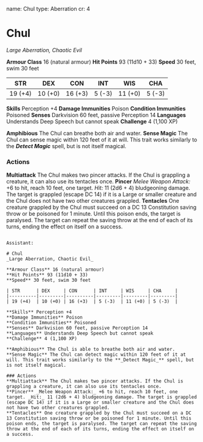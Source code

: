name: Chul
type: Aberration
cr: 4

# Chul
_Large Aberration, Chaotic Evil_

**Armour Class** 16 (natural armour)
**Hit Points** 93 (11d10 + 33)
**Speed** 30 feet, swim 30 feet

| STR      | DEX     | CON      | INT     | WIS     | CHA     |
|----------|---------|----------|---------|---------|---------|
| 19 (+4)  | 10 (+0) | 16 (+3)  | 5 (-3)  | 11 (+0) | 5 (-3)  |

**Skills** Perception +4
**Damage Immunities** Poison
**Condition Immunities** Poisoned
**Senses** Darkvision 60 feet, passive Perception 14
**Languages** Understands Deep Speech but cannot speak
**Challenge** 4 (1,100 XP)

**Amphibious** The Chul can breathe both air and water.
**Sense Magic** The Chul can sense magic within 120 feet of it at will. This trait works similarly to the **_Detect Magic_** spell, but is not itself magical.

### Actions
**Multiattack** The Chul makes two pincer attacks. If the Chul is grappling a creature, it can also use its tentacles once.
**Pincer** _Melee Weapon Attack:_ +6 to hit, reach 10 feet, one target. _Hit:_ 11 (2d6 + 4) bludgeoning damage. The target is grappled (escape DC 14) if it is a Large or smaller creature and the Chul does not have two other creatures grappled.
**Tentacles** One creature grappled by the Chul must succeed on a DC 13 Constitution saving throw or be poisoned for 1 minute. Until this poison ends, the target is paralysed. The target can repeat the saving throw at the end of each of its turns, ending the effect on itself on a success.
```

Assistant:

# Chul
_Large Aberration, Chaotic Evil_

**Armour Class** 16 (natural armour)
**Hit Points** 93 (11d10 + 33)
**Speed** 30 feet, swim 30 feet

| STR      | DEX     | CON      | INT     | WIS     | CHA     |
|----------|---------|----------|---------|---------|---------|
| 19 (+4)  | 10 (+0) | 16 (+3)  | 5 (-3)  | 11 (+0) | 5 (-3)  |

**Skills** Perception +4
**Damage Immunities** Poison
**Condition Immunities** Poisoned
**Senses** Darkvision 60 feet, passive Perception 14
**Languages** Understands Deep Speech but cannot speak
**Challenge** 4 (1,100 XP)

**Amphibious** The Chul is able to breathe both air and water.
**Sense Magic** The Chul can detect magic within 120 feet of it at will. This trait works similarly to the **_Detect Magic_** spell, but is not itself magical.

### Actions
**Multiattack** The Chul makes two pincer attacks. If the Chul is grappling a creature, it can also use its tentacles once.
**Pincer** _Melee Weapon Attack:_ +6 to hit, reach 10 feet, one target. _Hit:_ 11 (2d6 + 4) bludgeoning damage. The target is grappled (escape DC 14) if it is a Large or smaller creature and the Chul does not have two other creatures grappled.
**Tentacles** One creature grappled by the Chul must succeed on a DC 13 Constitution saving throw or be poisoned for 1 minute. Until this poison ends, the target is paralysed. The target can repeat the saving throw at the end of each of its turns, ending the effect on itself on a success.